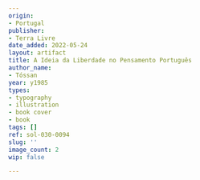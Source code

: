 ```yaml
---
origin:
- Portugal
publisher:
- Terra Livre
date_added: 2022-05-24
layout: artifact
title: A Ideia da Liberdade no Pensamento Português
author_name:
- Tóssan
year: y1985
types:
- typography
- illustration
- book cover
- book
tags: []
ref: sol-030-0094
slug: ''
image_count: 2
wip: false

---
```

